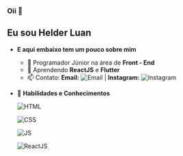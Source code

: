 ### Oii 👋
### <h2>Eu sou Helder Luan</h2>

- **E aqui embaixo tem um pouco sobre mim**
  - 🔭 Programador Júnior na área de **Front - End**
  - 🌱 Aprendendo **ReactJS** e **Flutter**
  - 📫 Contato: **Email:** ![Email](https://img.shields.io/badge/helderluan0202@gmail.com-D14836?style=flat&logo=gmail&logoColor=white)    | **Instagram:** ![Instagram](https://img.shields.io/badge/@luan_avelar_-E4405F?style=flat&logo=instagram&logoColor=white)
- 🚀 **Habilidades e Conhecimentos**

	 ![HTML](https://img.shields.io/badge/HTML5-E34F26?style=for-the-badge&logo=html5&logoColor=white)
   
	 ![CSS](https://img.shields.io/badge/CSS3-1572B6?style=for-the-badge&logo=css3&logoColor=white)
   
	 ![JS](https://img.shields.io/badge/JavaScript-F7DF1E?style=for-the-badge&logo=javascript&logoColor=black)
   
	 ![ReactJS](https://img.shields.io/badge/React-20232A?style=for-the-badge&logo=react&logoColor=61DAFB)
